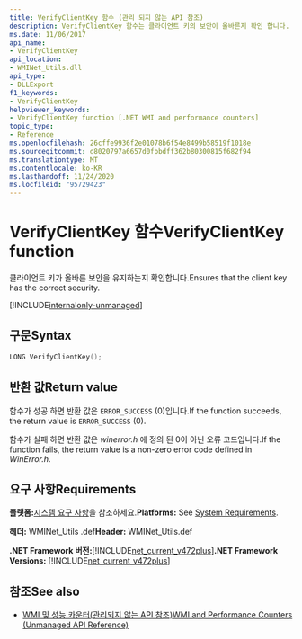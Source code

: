 ```yaml
---
title: VerifyClientKey 함수 (관리 되지 않는 API 참조)
description: VerifyClientKey 함수는 클라이언트 키의 보안이 올바른지 확인 합니다.
ms.date: 11/06/2017
api_name:
- VerifyClientKey
api_location:
- WMINet_Utils.dll
api_type:
- DLLExport
f1_keywords:
- VerifyClientKey
helpviewer_keywords:
- VerifyClientKey function [.NET WMI and performance counters]
topic_type:
- Reference
ms.openlocfilehash: 26cffe9936f2e01078b6f54e8499b58519f1018e
ms.sourcegitcommit: d8020797a6657d0fbbdff362b80300815f682f94
ms.translationtype: MT
ms.contentlocale: ko-KR
ms.lasthandoff: 11/24/2020
ms.locfileid: "95729423"
---
```

# <a name="verifyclientkey-function"></a><span data-ttu-id="95ac3-103">VerifyClientKey 함수</span><span class="sxs-lookup"><span data-stu-id="95ac3-103">VerifyClientKey function</span></span>

<span data-ttu-id="95ac3-104">클라이언트 키가 올바른 보안을 유지하는지 확인합니다.</span><span class="sxs-lookup"><span data-stu-id="95ac3-104">Ensures that the client key has the correct security.</span></span>  
  
[!INCLUDE[internalonly-unmanaged](../../../../includes/internalonly-unmanaged.md)]
  
## <a name="syntax"></a><span data-ttu-id="95ac3-105">구문</span><span class="sxs-lookup"><span data-stu-id="95ac3-105">Syntax</span></span>  
  
```cpp  
LONG VerifyClientKey();
```  

## <a name="return-value"></a><span data-ttu-id="95ac3-106">반환 값</span><span class="sxs-lookup"><span data-stu-id="95ac3-106">Return value</span></span>

<span data-ttu-id="95ac3-107">함수가 성공 하면 반환 값은 `ERROR_SUCCESS` (0)입니다.</span><span class="sxs-lookup"><span data-stu-id="95ac3-107">If the function succeeds, the return value is `ERROR_SUCCESS` (0).</span></span>

<span data-ttu-id="95ac3-108">함수가 실패 하면 반환 값은 *winerror.h* 에 정의 된 0이 아닌 오류 코드입니다.</span><span class="sxs-lookup"><span data-stu-id="95ac3-108">If the function fails, the return value is a non-zero error code defined in *WinError.h*.</span></span>

## <a name="requirements"></a><span data-ttu-id="95ac3-109">요구 사항</span><span class="sxs-lookup"><span data-stu-id="95ac3-109">Requirements</span></span>  

 <span data-ttu-id="95ac3-110">**플랫폼:**[시스템 요구 사항](../../get-started/system-requirements.md)을 참조하세요.</span><span class="sxs-lookup"><span data-stu-id="95ac3-110">**Platforms:** See [System Requirements](../../get-started/system-requirements.md).</span></span>  
  
 <span data-ttu-id="95ac3-111">**헤더:** WMINet_Utils .def</span><span class="sxs-lookup"><span data-stu-id="95ac3-111">**Header:** WMINet_Utils.def</span></span>  
  
 <span data-ttu-id="95ac3-112">**.NET Framework 버전:**[!INCLUDE[net_current_v472plus](../../../../includes/net-current-v472plus.md)]</span><span class="sxs-lookup"><span data-stu-id="95ac3-112">**.NET Framework Versions:** [!INCLUDE[net_current_v472plus](../../../../includes/net-current-v472plus.md)]</span></span>  
  
## <a name="see-also"></a><span data-ttu-id="95ac3-113">참조</span><span class="sxs-lookup"><span data-stu-id="95ac3-113">See also</span></span>

- [<span data-ttu-id="95ac3-114">WMI 및 성능 카운터(관리되지 않는 API 참조)</span><span class="sxs-lookup"><span data-stu-id="95ac3-114">WMI and Performance Counters (Unmanaged API Reference)</span></span>](index.md)
